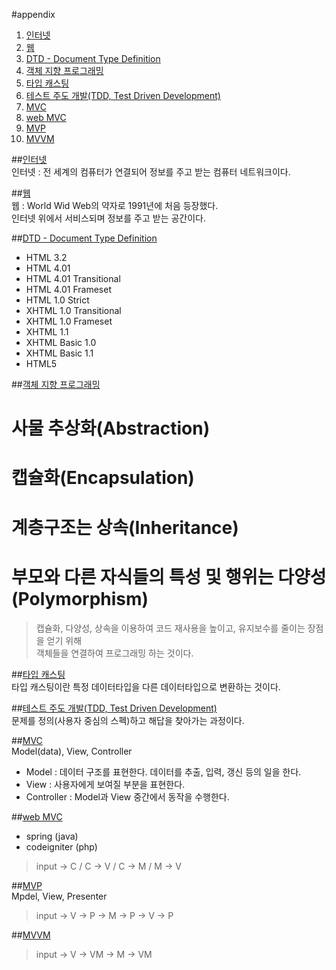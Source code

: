 #appendix

1. [인터넷](#internet)  
1. [웹](#web)  
1. [DTD - Document Type Definition](#dtd)  
1. [객체 지향 프로그래밍](#OOP)  
1. [타입 캐스팅](#type-casting)  
1. [테스트 주도 개발(TDD, Test Driven Development)](#tdd)  
1. [MVC](#mvc)  
1. [web MVC](#web_mvc)  
1. [MVP](#mvp)  
1. [MVVM](#mvvm)  

##<a href="#" name="internet">인터넷</a>  
인터넷 : 전 세계의 컴퓨터가 연결되어 정보를 주고 받는 컴퓨터 네트워크이다.  

##<a href="#" name="web">웹</a>  
웹 : World Wid Web의 약자로 1991년에 처음 등장했다.  
	인터넷 위에서 서비스되며 정보를 주고 받는 공간이다.  

##<a href="#" name="dtd">DTD - Document Type Definition</a>  
* HTML 3.2  
	<!DOCTYPE html PUBLIC "-//W3C//DTD HTML 3.2 Final//EN">  
* HTML 4.01  
	<!DOCTYPE html PUBLIC "-//W3C//DTD HTML 4.01//EN" "http://www.w3.org/TR/html4/strict.dtd">  
* HTML 4.01 Transitional  
	<!DOCTYPE html PUBLIC "-//W3C//DTD HTML 4.01 Transitional//EN"    "http://www.w3.org/TR/html4/loose.dtd">  
* HTML 4.01 Frameset  
	<!DOCTYPE html PUBLIC "-//W3C//DTD HTML 4.01 Frameset//EN"    "http://www.w3.org/TR/html4/frameset.dtd">  
* HTML 1.0 Strict  
	<!DOCTYPE html PUBLIC "-//W3C//DTD XHTML 1.0 Strict//EN"  "http://www.w3.org/TR/xhtml1/DTD/xhtml1-strict.dtd">  
* XHTML 1.0 Transitional  
	<!DOCTYPE html PUBLIC "-//W3C//DTD XHTML 1.0 Transitional//EN"  "http://www.w3.org/TR/xhtml1/DTD/xhtml1-transitional.dtd">  
* XHTML 1.0 Frameset  
	<!DOCTYPE html PUBLIC "-//W3C//DTD XHTML 1.0 Frameset//EN"  "http://www.w3.org/TR/xhtml1/DTD/xhtml1-frameset.dtd">  
* XHTML 1.1  
	<!DOCTYPE html PUBLIC "-//W3C//DTD XHTML 1.1//EN"  "http://www.w3.org/TR/xhtml11/DTD/xhtml11.dtd">  
* XHTML Basic 1.0  
	<!DOCTYPE html PUBLIC "-//W3C//DTD XHTML Basic 1.0//EN"  "http://www.w3.org/TR/xhtml-basic/xhtml-basic10.dtd">  
* XHTML Basic 1.1  
	<!DOCTYPE html PUBLIC "-//W3C//DTD XHTML Basic 1.1//EN">  
* HTML5  
	<!DOCTYPE html>  

##<a href="#" name="OOP">객체 지향 프로그래밍</a>  
# 사물 추상화(Abstraction)  
# 캡슐화(Encapsulation)  
# 계층구조는 상속(Inheritance)  
# 부모와 다른 자식들의 특성 및 행위는 다양성(Polymorphism)  

> 캡슐화, 다양성, 상속을 이용하여 코드 재사용을 높이고, 유지보수를 줄이는 장점을 얻기 위해  
	객체들을 연결하여 프로그래밍 하는 것이다.  

##<a href="#" name="type-casting">타입 캐스팅</a>  
타입 캐스팅이란 특정 데이터타입을 다른 데이터타입으로 변환하는 것이다.  

##<a href="#" name="tdd">테스트 주도 개발(TDD, Test Driven Development)</a>  
문제를 정의(사용자 중심의 스펙)하고 해답을 찾아가는 과정이다.  

##<a href="#" name="mvc">MVC</a>  
Model(data), View, Controller  
* Model : 데이터 구조를 표현한다. 데이터를 추출, 입력, 갱신 등의 일을 한다.  
* View : 사용자에게 보여질 부분을 표현한다.  
* Controller : Model과 View 중간에서 동작을 수행한다.  

##<a href="#" name="web_mvc">web MVC</a>  
* spring (java)  
* codeigniter (php)  

> input -> C / C -> V / C -> M / M -> V

##<a href="#" name="mvp">MVP</a>  
Mpdel, View, Presenter  

> input -> V -> P -> M -> P -> V -> P  

##<a href="#" name="mvvm">MVVM</a>  

> input -> V -> VM -> M -> VM  

